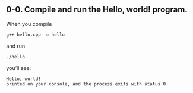 ## 0-0. Compile and run the Hello, world! program.
When you compile

```bash
g++ hello.cpp -o hello
```

and run

```bash
./hello
```

you’ll see:

```bash
Hello, world!
printed on your console, and the process exits with status 0.
```

